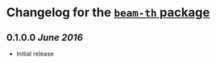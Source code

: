 # Changelog for the [`beam-th` package](http://hackage.haskell.org/package/beam-th)

## 0.1.0.0  *June 2016*

 * Initial release
